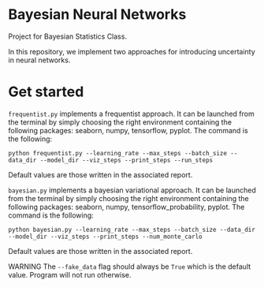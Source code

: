 # Bayesian Neural Networks

Project for Bayesian Statistics Class.

In this repository, we implement two approaches for introducing uncertainty in neural networks.

# Get started

```frequentist.py``` implements a frequentist approach. It can be launched from the terminal by simply choosing the right environment containing the following packages: seaborn, numpy, tensorflow, pyplot. The command is the following:

```python frequentist.py --learning_rate --max_steps --batch_size --data_dir --model_dir --viz_steps --print_steps --run_steps```

Default values are those written in the associated report.


```bayesian.py``` implements a bayesian variational approach. It can be launched from the terminal by simply choosing the right environment containing the following packages: seaborn, numpy, tensorflow_probability, pyplot. The command is the following:

```python bayesian.py --learning_rate --max_steps --batch_size --data_dir --model_dir --viz_steps --print_steps --num_monte_carlo```

Default values are those written in the associated report.

WARNING
The ```--fake_data``` flag should always be ```True``` which is the default value. Program will not run otherwise.
